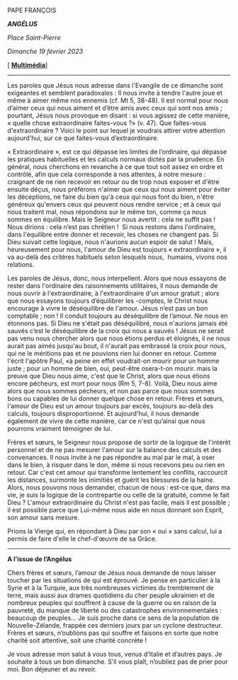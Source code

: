 PAPE FRANÇOIS

***ANGÉLUS***

*Place Saint-Pierre*

*Dimanche 19 février 2023*

[ **[Multimédia](http://w2.vatican.va/content/francesco/fr/events/event.dir.html/content/vaticanevents/fr/2023/2/19/angelus.html)**]

______________________________________

Les paroles que Jésus nous adresse dans l'Evangile de ce dimanche sont exigeantes et semblent paradoxales : Il nous invite à tendre l'autre joue et même à aimer même nos ennemis (cf. Mt 5, 38-48). Il est normal pour nous d’aimer ceux qui nous aiment et d’être amis avec ceux qui sont nos amis ; pourtant, Jésus nous provoque en disant : si vous agissez de cette manière, « quelle chose extraordinaire faites-vous ?» (v. 47). Que faites-vous d'extraordinaire ? Voici le point sur lequel je voudrais attirer votre attention aujourd'hui, sur ce que faites-vous d’extraordinaire.

« Extraordinaire », est ce qui dépasse les limites de l’ordinaire, qui dépasse les pratiques habituelles et les calculs normaux dictés par la prudence. En général, nous cherchons en revanche à ce que tout soit assez en ordre et contrôlé, afin que cela corresponde à nos attentes, à notre mesure : craignant de ne rien recevoir en retour ou de trop nous exposer et d'être ensuite déçus, nous préférons n'aimer que ceux qui nous aiment pour éviter les déceptions, ne faire du bien qu'à ceux qui nous font du bien, n'être généreux qu'envers ceux qui peuvent nous rendre service ; et à ceux qui nous traitent mal, nous répondons sur le même ton, comme ça nous sommes en équilibre. Mais le Seigneur nous avertit : cela ne suffit pas ! Nous dirions : cela n’est pas chrétien !  Si nous restons dans l'ordinaire, dans l'équilibre entre donner et recevoir, les choses ne changent pas. Si Dieu suivait cette logique, nous n'aurions aucun espoir de salut ! Mais, heureusement pour nous, l'amour de Dieu est toujours « extraordinaire », il va au-delà des critères habituels selon lesquels nous,  humains, vivons nos relations.

Les paroles de Jésus, donc, nous interpellent. Alors que nous essayons de rester dans l'ordinaire des raisonnements utilitaires, Il nous demande de nous ouvrir à l'extraordinaire, à l'extraordinaire d'un amour gratuit ; alors que nous essayons toujours d’équilibrer les -comptes, le Christ nous encourage à vivre le déséquilibre de l'amour. Jésus n’est pas un bon comptable ; non ! Il conduit toujours au déséquilibre de l’amour. Ne nous en étonnons pas. Si Dieu ne s'était pas déséquilibré, nous n'aurions jamais été sauvés c’est le déséquilibre de la croix qui nous a sauvés ! Jésus ne serait pas venu nous chercher alors que nous étions perdus et éloignés, il ne nous aurait pas aimés jusqu'au bout, il n'aurait pas embrassé la croix pour nous, qui ne le méritions pas et ne pouvions rien lui donner en retour. Comme l'écrit l'apôtre Paul, «à peine en effet voudrait-on mourir pour un homme juste ; pour un homme de bien, oui, peut-être osera-t-on mourir. mais la preuve que Dieu nous aime, c'est que le Christ, alors que nous étions encore pécheurs, est mort pour nous (Rm 5, 7-8). Voilà, Dieu nous aime alors que nous sommes pécheurs, et non pas parce que nous sommes bons ou capables de lui donner quelque chose en retour. Frères et sœurs, l'amour de Dieu est un amour toujours par excès, toujours au-delà des calculs, toujours disproportionné. Et aujourd'hui, il nous demande également de vivre de cette manière, car ce n'est qu’ainsi que nous pourrons vraiment témoigner de lui.

Frères et sœurs, le Seigneur nous propose de sortir de la logique de l'intérêt personnel et de ne pas mesurer l'amour sur la balance des calculs et des convenances. Il nous invite à ne pas répondre au mal par le mal, à oser dans le bien, à risquer dans le don, même si nous recevons peu ou rien en retour. Car c'est cet amour qui transforme lentement les conflits, raccourcit les distances, surmonte les inimitiés et guérit les blessures de la haine. Alors, nous pouvons nous demander, chacun de nous : est-ce que, dans ma vie, je suis la logique de la contrepartie ou celle de la gratuité, comme le fait Dieu ? L'amour extraordinaire du Christ n'est pas facile, mais il est possible ; il est possible parce que Lui-même nous aide en nous donnant son Esprit, son amour sans mesure.

Prions la Vierge qui, en répondant à Dieu par son « oui » sans calcul, lui a permis de faire d'elle le chef-d'œuvre de sa Grâce.

_______________________________________________

**A l’issue de l’Angélus**

Chers frères et sœurs, l’amour de Jésus nous demande de nous laisser toucher par les situations de qui est éprouvé. Je pense en particulier à la Syrie et à la Turquie, aux très nombreuses victimes du tremblement de terre, mais aussi aux drames quotidiens du cher peuple ukrainien et de nombreux peuples qui souffrent à cause de la guerre ou en raison de la pauvreté, du manque de liberté ou des catastrophes environnementales : beaucoup de peuples... Je suis proche dans ce sens de la population de Nouvelle-Zélande, frappée ces derniers jours par un cyclone destructeur. Frères et sœurs, n’oublions pas qui souffre et faisons en sorte que notre charité soit attentive, soit une charité concrète !

Je vous adresse mon salut à vous tous, venus d’Italie et d’autres pays. Je souhaite à tous un bon dimanche. S’il vous plaît, n’oubliez pas de prier pour moi. Bon déjeuner et au revoir.